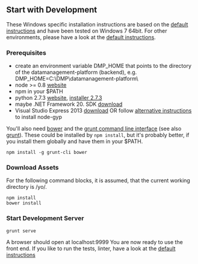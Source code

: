 ## Start with Development ##

These Windows specific installation instructions are based on the [default instructions](dev.md) and have been tested on Windows 7 64bit.
For other environments, please have a look at the [default instructions](dev.md).

### Prerequisites ###

- create an environment variable DMP_HOME that points to the directory of the datamanagement-platform (backend), e.g. DMP_HOME=C:\DMP\datamanagement-platform\
- node >= 0.8 [website](http://nodejs.org)
- npm in your $PATH
- python 2.7.3 [website](https://www.python.org/), [installer 2.7.3](https://www.python.org/ftp/python/2.7.3/python-2.7.3.msi)
- maybe .NET Framework 20. SDK [download](http://www.microsoft.com/de-de/download/details.aspx?id=19988)
- Visual Studio Express 2013 [download](http://www.microsoft.com/de-de/download/details.aspx?id=40787) OR follow [alternative instructions](https://github.com/TooTallNate/node-gyp/blob/master/README.md) to install node-gyp

You'll also need [bower](http://bower.io/) and the [grunt command line interface](https://github.com/gruntjs/grunt-cli) (see also [grunt](http://gruntjs.com/)).
These could be installed by `npm install`, but it's probably better, if you install them globally and have them in your $PATH.

	npm install -g grunt-cli bower


### Download Assets ###

For the following command blocks, it is assumed, that the current working directory is /yo/.

    npm install
    bower install


### Start Development Server ###

    grunt serve

A browser should open at localhost:9999
You are now ready to use the front end. If you like to run the tests, linter, have a look at the [default instructions](dev.md)
